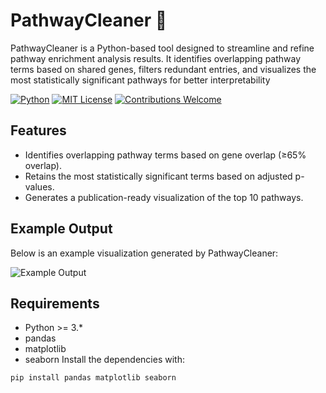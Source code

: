 # PathwayCleaner 🚀
PathwayCleaner is a Python-based tool designed to streamline and refine pathway enrichment analysis results. It identifies overlapping pathway terms based on shared genes, filters redundant entries, and visualizes the most statistically significant pathways for better interpretability

[![Python](https://img.shields.io/badge/Python-3.6%2B-blue)](https://www.python.org/)
[![MIT License](https://img.shields.io/badge/License-MIT-green)](LICENSE)
[![Contributions Welcome](https://img.shields.io/badge/Contributions-Welcome-brightgreen)](CONTRIBUTING.md)

## Features
- Identifies overlapping pathway terms based on gene overlap (≥65% overlap).
- Retains the most statistically significant terms based on adjusted p-values.
- Generates a publication-ready visualization of the top 10 pathways.




## Example Output
Below is an example visualization generated by PathwayCleaner:

![Example Output](<img width="576" alt="Picture1" src="https://github.com/user-attachments/assets/92148868-4bd9-4d05-97db-72ae5e9ef52c" />
)




## Requirements
- Python >= 3.*
- pandas
- matplotlib
- seaborn
Install the dependencies with:
```bash
pip install pandas matplotlib seaborn




